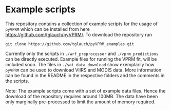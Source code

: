 # Example scripts
This repository contains a collection of example scripts for the usage of ```pyVPRM``` which can be installed from here 
https://github.com/tglauch/pyVPRM/. To download the repository run
```
git clone https://github.com/tglauch/pyVPRM_examples.git
```

Currently only the scripts in ```./wrf_preprocessor``` and ```./vprm_predictions``` can be directly executed. Example files for running the VPRM fit, will be included soon. The files in ```./sat_data_download``` show exemplarily how ```pyVPRM``` can be used to download VIIRS and MODIS data. More information can be found in the README in the respective folders and the comments in the scripts. 

Note: The example scripts come with a set of example data files. Hence the download of the repository requires around 100MB. The data have been only marginally pre-processed to limit the amount of memory required.
